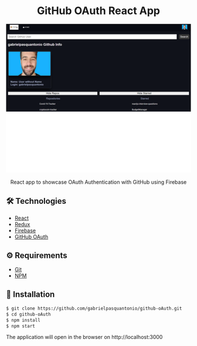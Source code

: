 # <div align="center">GitHub OAuth React App</div>
<a href="https://compasso-uol---github.web.app/"/>
<img src="./main.png" />
                             </a>
<p align="center">React app to showcase OAuth Authentication with GitHub using Firebase</p>

## 🛠️ Technologies

<ul>
  <li><a href="https://reactjs.org/">React</a></li>
  <li><a href="https://redux.js.org/">Redux</a></li>
  <li><a href="https://firebase.google.com/?hl=pt-br">Firebase</a></li>
   <li><a href="https://docs.github.com/pt/developers/apps/building-oauth-apps">GitHub OAuth</a></li>
</ul>

## ⚙️ Requirements

<ul>
  <li><a href="https://git-scm.com/">Git</a></li>
  <li><a href="https://www.npmjs.com/">NPM</a></li>
</ul>

## 🚀 Installation

```
$ git clone https://github.com/gabrielpasquantonio/github-oAuth.git
$ cd github-oAuth
$ npm install
$ npm start
```

The application will open in the browser on http://localhost:3000
